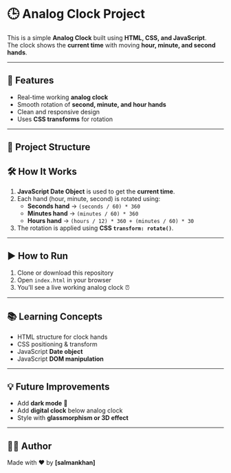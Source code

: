 # 🕒 Analog Clock Project

This is a simple **Analog Clock** built using **HTML, CSS, and JavaScript**.  
The clock shows the **current time** with moving **hour, minute, and second hands**.

---

## 🚀 Features
- Real-time working **analog clock**
- Smooth rotation of **second, minute, and hour hands**
- Clean and responsive design
- Uses **CSS transforms** for rotation

---

## 📂 Project Structure

## 🛠️ How It Works
1. **JavaScript Date Object** is used to get the **current time**.
2. Each hand (hour, minute, second) is rotated using:
   - **Seconds hand** → `(seconds / 60) * 360`
   - **Minutes hand** → `(minutes / 60) * 360`
   - **Hours hand** → `(hours / 12) * 360 + (minutes / 60) * 30`
3. The rotation is applied using **CSS `transform: rotate()`**.

---

## ▶️ How to Run
1. Clone or download this repository
2. Open `index.html` in your browser
3. You’ll see a live working analog clock ⏰

---

## 📚 Learning Concepts
- HTML structure for clock hands
- CSS positioning & transform
- JavaScript **Date object**
- JavaScript **DOM manipulation**

---

## 💡 Future Improvements
- Add **dark mode** 🌙
- Add **digital clock** below analog clock
- Style with **glassmorphism or 3D effect**

---

## 🧑‍💻 Author
Made with ❤️ by **[salmankhan]**

